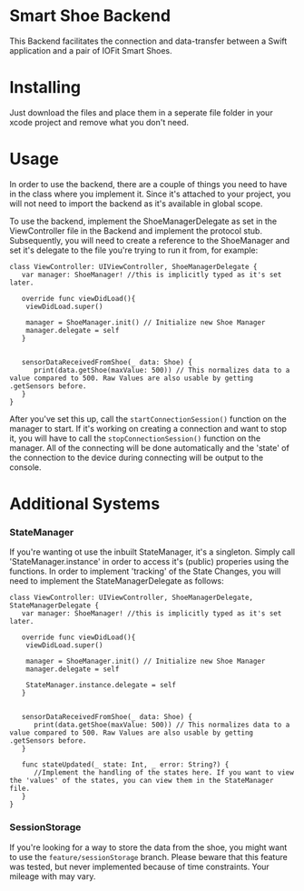 # Smart Shoe Backend

This Backend facilitates the connection and data-transfer between a Swift application and a pair of IOFit Smart Shoes. 

# Installing

Just download the files and place them in a seperate file folder in your xcode project and remove what you don't need.

# Usage

In order to use the backend, there are a couple of things you need to have in the class where you implement it. Since it's attached to your project, you will not need to import the backend as it's available in global scope.

To use the backend, implement the ShoeManagerDelegate as set in the ViewController file in the Backend and implement the protocol stub. Subsequently, you will need to create a reference to the ShoeManager and set it's delegate to the file you're trying to run it from, for example:

```
class ViewController: UIViewController, ShoeManagerDelegate {
   var manager: ShoeManager! //this is implicitly typed as it's set later. 
   
   override func viewDidLoad(){
    viewDidLoad.super()
    
    manager = ShoeManager.init() // Initialize new Shoe Manager
    manager.delegate = self
   }
   
   
   sensorDataReceivedFromShoe(_ data: Shoe) {
      print(data.getShoe(maxValue: 500)) // This normalizes data to a value compared to 500. Raw Values are also usable by getting .getSensors before.
   }
}
```

After you've set this up, call the `startConnectionSession()` function on the manager to start. If it's working on creating a connection and want to stop it, you will have to call the `stopConnectionSession()` function on the manager. All of the connecting will be done automatically and the 'state' of the connection to the device during connecting will be output to the console.  

# Additional Systems

### StateManager
If you're wanting ot use the inbuilt StateManager, it's a singleton. Simply call 'StateManager.instance' in order to access it's (public) properies using the functions. In order to implement 'tracking' of the State Changes, you will need to implement the StateManagerDelegate as follows:

```
class ViewController: UIViewController, ShoeManagerDelegate, StateManagerDelegate {
   var manager: ShoeManager! //this is implicitly typed as it's set later. 
   
   override func viewDidLoad(){
    viewDidLoad.super()
    
    manager = ShoeManager.init() // Initialize new Shoe Manager
    manager.delegate = self
    
    StateManager.instance.delegate = self
   }
   
   
   sensorDataReceivedFromShoe(_ data: Shoe) {
      print(data.getShoe(maxValue: 500)) // This normalizes data to a value compared to 500. Raw Values are also usable by getting .getSensors before.
   }
   
   func stateUpdated(_ state: Int, _ error: String?) {
      //Implement the handling of the states here. If you want to view the 'values' of the states, you can view them in the StateManager file. 
   }
}
```

### SessionStorage
If you're looking for a way to store the data from the shoe, you might want to use the `feature/sessionStorage` branch. Please beware that this feature was tested, but never implemented because of time constraints. Your mileage with may vary.

